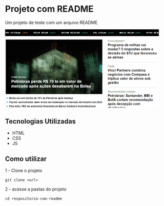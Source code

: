 # Projeto com README
Um projeto de teste com um arquivo README

<img src="tela.gif" alt="gif da tela inicial projeto xD">

## Tecnologias Utilizadas
- HTML
- CSS
- JS

## Como utilizar

1 - Clone o projeto

```
git clone <url>

```

2 - acesse a pastas do projeto
```
cd respositorio-com-readme
```